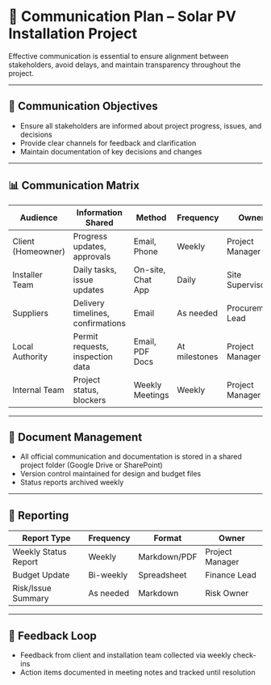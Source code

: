 # 📡 Communication Plan – Solar PV Installation Project

Effective communication is essential to ensure alignment between stakeholders, avoid delays, and maintain transparency throughout the project.

---

## 📌 Communication Objectives

- Ensure all stakeholders are informed about project progress, issues, and decisions
- Provide clear channels for feedback and clarification
- Maintain documentation of key decisions and changes

---

## 📊 Communication Matrix

| Audience            | Information Shared              | Method             | Frequency    | Owner            |
|---------------------|----------------------------------|--------------------|--------------|------------------|
| Client (Homeowner)  | Progress updates, approvals      | Email, Phone       | Weekly       | Project Manager  |
| Installer Team      | Daily tasks, issue updates       | On-site, Chat App  | Daily        | Site Supervisor  |
| Suppliers           | Delivery timelines, confirmations| Email              | As needed    | Procurement Lead |
| Local Authority     | Permit requests, inspection data | Email, PDF Docs    | At milestones| Project Manager  |
| Internal Team       | Project status, blockers         | Weekly Meetings    | Weekly       | Project Manager  |

---

## 📁 Document Management

- All official communication and documentation is stored in a shared project folder (Google Drive or SharePoint)
- Version control maintained for design and budget files
- Status reports archived weekly

---

## 🧾 Reporting

| Report Type           | Frequency  | Format      | Owner           |
|------------------------|------------|-------------|-----------------|
| Weekly Status Report   | Weekly     | Markdown/PDF| Project Manager |
| Budget Update          | Bi-weekly  | Spreadsheet | Finance Lead    |
| Risk/Issue Summary     | As needed  | Markdown    | Risk Owner      |

---

## 💬 Feedback Loop

- Feedback from client and installation team collected via weekly check-ins
- Action items documented in meeting notes and tracked until resolution
